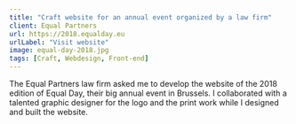 ```yaml
---
title: "Craft website for an annual event organized by a law firm"
client: Equal Partners
url: https://2018.equalday.eu
urlLabel: "Visit website"
image: equal-day-2018.jpg
tags: [Craft, Webdesign, Front-end]
---
```


The Equal Partners law firm  asked me to develop the website of the 2018 edition of Equal Day, their big annual event in Brussels. I collaborated with a talented graphic designer for the logo and the print work while I designed and built the website.
